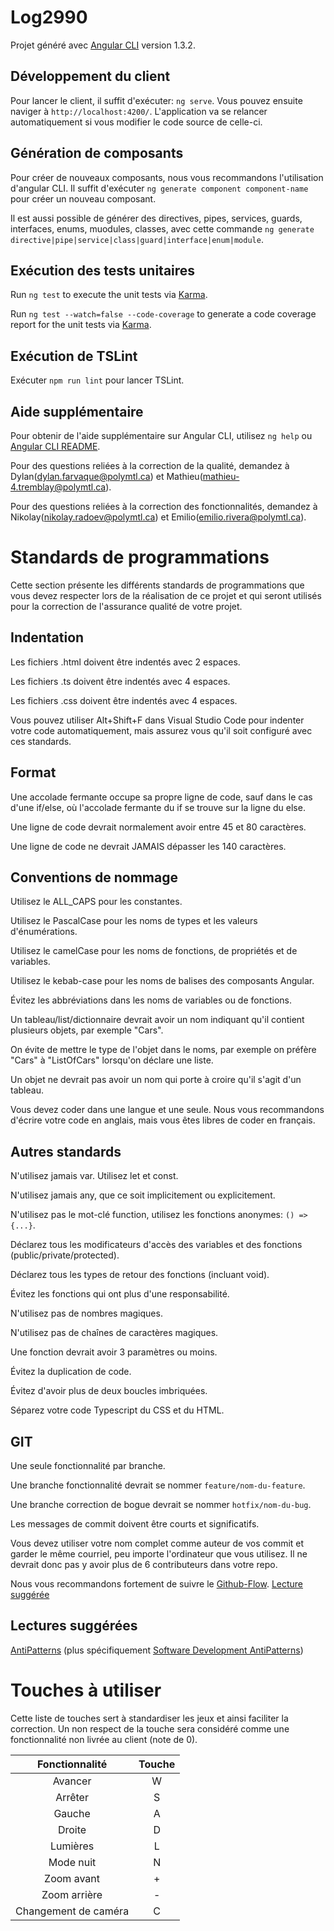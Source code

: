 # Log2990
Projet généré avec [Angular CLI](https://github.com/angular/angular-cli) version 1.3.2.

## Développement du client
Pour lancer le client, il suffit d'exécuter: `ng serve`. Vous pouvez ensuite naviger à `http://localhost:4200/`. L'application va se relancer automatiquement si vous modifier le code source de celle-ci.

## Génération de composants
Pour créer de nouveaux composants, nous vous recommandons l'utilisation d'angular CLI. Il suffit d'exécuter `ng generate component component-name` pour créer un nouveau composant. 

Il est aussi possible de générer des directives, pipes, services, guards, interfaces, enums, muodules, classes, avec cette commande `ng generate directive|pipe|service|class|guard|interface|enum|module`.

## Exécution des tests unitaires
Run `ng test` to execute the unit tests via [Karma](https://karma-runner.github.io).

Run `ng test --watch=false --code-coverage` to generate a code coverage report for the unit tests via [Karma](https://karma-runner.github.io).

## Exécution de TSLint
Exécuter `npm run lint` pour lancer TSLint.

## Aide supplémentaire
Pour obtenir de l'aide supplémentaire sur Angular CLI, utilisez `ng help` ou [Angular CLI README](https://github.com/angular/angular-cli/blob/master/README.md).

Pour des questions reliées à la correction de la qualité, demandez à Dylan(dylan.farvaque@polymtl.ca) et Mathieu(mathieu-4.tremblay@polymtl.ca).

Pour des questions reliées à la correction des fonctionnalités, demandez à Nikolay(nikolay.radoev@polymtl.ca) et Emilio(emilio.rivera@polymtl.ca).

# Standards de programmations
Cette section présente les différents standards de programmations que vous devez respecter lors de la réalisation de ce projet et qui seront utilisés pour la correction de l'assurance qualité de votre projet.

## Indentation
Les fichiers .html doivent être indentés avec 2 espaces.

Les fichiers .ts doivent être indentés avec 4 espaces.

Les fichiers .css doivent être indentés avec 4 espaces.

Vous pouvez utiliser Alt+Shift+F dans Visual Studio Code pour indenter votre code automatiquement, mais assurez vous qu'il soit configuré avec ces standards.

## Format
Une accolade fermante occupe sa propre ligne de code, sauf dans le cas d'une if/else, où l'accolade fermante du if se trouve sur la ligne du else.

Une ligne de code devrait normalement avoir entre 45 et 80 caractères.

Une ligne de code ne devrait JAMAIS dépasser les 140 caractères.

## Conventions de nommage
Utilisez le ALL_CAPS pour les constantes.

Utilisez le PascalCase pour les noms de types et les valeurs d'énumérations.

Utilisez le camelCase pour les noms de fonctions, de propriétés et de variables.

Utilisez le kebab-case pour les noms de balises des composants Angular.

Évitez les abbréviations dans les noms de variables ou de fonctions.

Un tableau/list/dictionnaire devrait avoir un nom indiquant qu'il contient plusieurs objets, par exemple "Cars".

On évite de mettre le type de l'objet dans le noms, par exemple on préfère "Cars" à "ListOfCars" lorsqu'on déclare une liste.

Un objet ne devrait pas avoir un nom qui porte à croire qu'il s'agit d'un tableau.

Vous devez coder dans une langue et une seule. Nous vous recommandons d'écrire votre code en anglais, mais vous êtes libres de coder en français.

## Autres standards
N'utilisez jamais var. Utilisez let et const.

N'utilisez jamais any, que ce soit implicitement ou explicitement.

N'utilisez pas le mot-clé function, utilisez les fonctions anonymes: `() => {...}`.

Déclarez tous les modificateurs d'accès des variables et des fonctions (public/private/protected).

Déclarez tous les types de retour des fonctions (incluant void).

Évitez les fonctions qui ont plus d'une responsabilité.

N'utilisez pas de nombres magiques.

N'utilisez pas de chaînes de caractères magiques.

Une fonction devrait avoir 3 paramètres ou moins.

Évitez la duplication de code.

Évitez d'avoir plus de deux boucles imbriquées.

Séparez votre code Typescript du CSS et du HTML.

## GIT
Une seule fonctionnalité par branche.

Une branche fonctionnalité devrait se nommer `feature/nom-du-feature`.

Une branche correction de bogue devrait se nommer `hotfix/nom-du-bug`.

Les messages de commit doivent être courts et significatifs.

Vous devez utiliser votre nom complet comme auteur de vos commit et garder le même courriel, peu importe l'ordinateur que vous utilisez. Il ne devrait donc pas y avoir plus de 6 contributeurs dans votre repo.

Nous vous recommandons fortement de suivre le [Github-Flow](https://guides.github.com/introduction/flow/). [Lecture suggérée](http://scottchacon.com/2011/08/31/github-flow.html)


## Lectures suggérées
[AntiPatterns](https://sourcemaking.com/antipatterns) (plus spécifiquement [Software Development AntiPatterns](https://sourcemaking.com/antipatterns/software-development-antipatterns))

# Touches à utiliser

Cette liste de touches sert à standardiser les jeux et ainsi faciliter la correction. Un non respect de la touche sera considéré comme une fonctionnalité non livrée au client (note de 0).

|    Fonctionnalité    	| Touche 	|
|:--------------------:	|:------:	|
|        Avancer       	|    W   	|
|        Arrêter       	|    S   	|
|        Gauche        	|    A   	|
|        Droite        	|    D   	|
|       Lumières       	|    L   	|
|       Mode nuit      	|    N   	|
|      Zoom avant      	|    +   	|
|     Zoom arrière     	|    -   	|
| Changement de caméra 	|    C   	|
